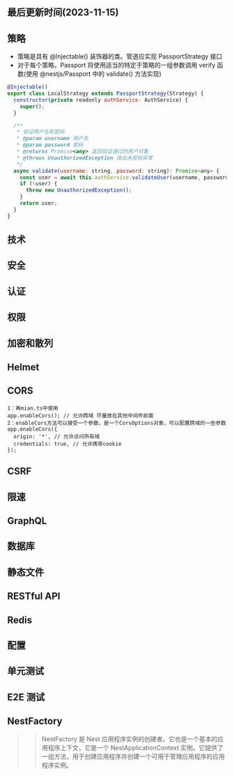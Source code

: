 <!--
 * @Description: 记录文档
 * @Author: panrui
 * @Date: 2023-11-15 09:25:43
 * @LastEditTime: 2023-11-16 09:18:15
 * @LastEditors: prui
 * 不忘初心,不负梦想
-->

## 最后更新时间(2023-11-15)

## 策略

- 策略是具有 @Injectable() 装饰器的类。管道应实现 PassportStrategy 接口
- 对于每个策略，Passport 将使用适当的特定于策略的一组参数调用 verify 函数(使用 @nestjs/Passport 中的 validate() 方法实现)

```js
@Injectable()
export class LocalStrategy extends PassportStrategy(Strategy) {
  constructor(private readonly authService: AuthService) {
    super();
  }

  /**
   * 验证用户名和密码
   * @param username 用户名
   * @param password 密码
   * @returns Promise<any> 返回验证通过的用户对象
   * @throws UnauthorizedException 抛出未授权异常
   */
  async validate(username: string, password: string): Promise<any> {
    const user = await this.authService.validateUser(username, password);
    if (!user) {
      throw new UnauthorizedException();
    }
    return user;
  }
}
```

## 技术

## 安全

## 认证

## 权限

## 加密和散列

## Helmet

## CORS

```
1：再mian.ts中使用
app.enableCors(); // 允许跨域 尽量放在其他中间件前面
2：enableCors方法可以接受一个参数，是一个CorsOptions对象，可以配置跨域的一些参数
app.enableCors({
  origin: '*', // 允许访问所有域
  credentials: true, // 允许携带cookie
});
```

## CSRF

## 限速

## GraphQL

## 数据库

## 静态文件

## RESTful API

## Redis

## 配置

## 单元测试

## E2E 测试

## NestFactory

> > NestFactory 是 Nest 应用程序实例的创建者。它也是一个基本的应用程序上下文，它是一个 NestApplicationContext 实例。它提供了一组方法，用于创建应用程序并创建一个可用于管理应用程序的应用程序实例。

